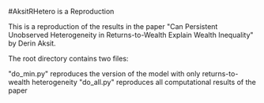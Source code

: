 #AksitRHetero is a Reproduction 

This is a reproduction of the results in the paper "Can Persistent Unobserved Heterogeneity in Returns-to-Wealth Explain Wealth Inequality" by Derin Aksit. 

The root directory contains two files:

"do_min.py" reproduces the version of the model with only returns-to-wealth heterogeneity 
"do_all.py" reproduces all computational results of the paper
